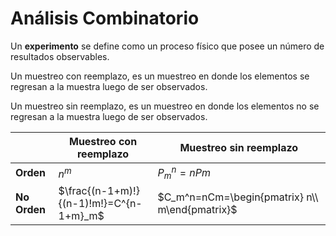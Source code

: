 # Análisis Combinatorio
Un **experimento** se define como un proceso físico que posee un número de resultados observables.


Un muestreo con reemplazo, es un muestreo en donde los elementos se regresan a la muestra luego de ser observados.

Un muestreo sin reemplazo, es un muestreo en donde los elementos no se regresan a la muestra luego de ser observados.

||Muestreo con reemplazo|Muestreo sin reemplazo|
|---|---|---|
|**Orden**| $n^m$ | $P_m^n=nPm$ |
|**No Orden**| $\frac{(n-1+m)!}{(n-1)!m!}=C^{n-1+m}_m$ | $C_m^n=nCm=\begin{pmatrix} n\\ m\end{pmatrix}$ |

